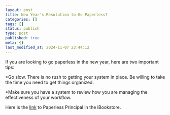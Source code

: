 ```yaml
---
layout: post
title: New Year's Resolution to Go Paperless?
categories: []
tags: []
status: publish
type: post
published: true
meta: {}
last_modified_at: 2024-11-07 23:44:12
---
```


If you are looking to go paperless in the new year, here are two important tips:


*Go slow. There is no rush to getting your system in place. Be willing to take the time you need to get things organized.


*Make sure you have a system to review how you are managing the effectiveness of your workflow.


Here is the 
[link](http://itunes.apple.com/us/book/paperless-principal/id558201943?mt=11) to Paperless Principal in the iBookstore.
